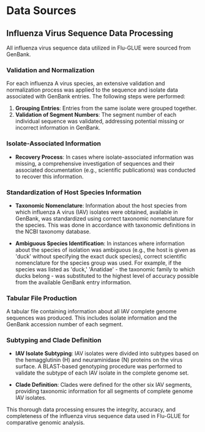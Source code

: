 # Data Sources

## Influenza Virus Sequence Data Processing

All influenza virus sequence data utilized in Flu-GLUE were sourced from GenBank.

### Validation and Normalization

For each influenza A virus species, an extensive validation and normalization process was applied to the sequence and isolate data associated with GenBank entries. The following steps were performed:

1. **Grouping Entries**: Entries from the same isolate were grouped together.
2. **Validation of Segment Numbers**: The segment number of each individual sequence was validated, addressing potential missing or incorrect information in GenBank.

### Isolate-Associated Information

- **Recovery Process**: In cases where isolate-associated information was missing, a comprehensive investigation of sequences and their associated documentation (e.g., scientific publications) was conducted to recover this information.

### Standardization of Host Species Information

- **Taxonomic Nomenclature**: Information about the host species from which influenza A virus (IAV) isolates were obtained, available in GenBank, was standardized using correct taxonomic nomenclature for the species. This was done in accordance with taxonomic definitions in the NCBI taxonomy database.

- **Ambiguous Species Identification**: In instances where information about the species of isolation was ambiguous (e.g., the host is given as 'duck' without specifying the exact duck species), correct scientific nomenclature for the species group was used. For example, if the species was listed as 'duck,' 'Anatidae' - the taxonomic family to which ducks belong - was substituted to the highest level of accuracy possible from the available GenBank entry information.

### Tabular File Production

A tabular file containing information about all IAV complete genome sequences was produced. This includes isolate information and the GenBank accession number of each segment.

### Subtyping and Clade Definition

- **IAV Isolate Subtyping**: IAV isolates were divided into subtypes based on the hemagglutinin (H) and neuraminidase (N) proteins on the virus surface. A BLAST-based genotyping procedure was performed to validate the subtype of each IAV isolate in the complete genome set.

- **Clade Definition**: Clades were defined for the other six IAV segments, providing taxonomic information for all segments of complete genome IAV isolates.

This thorough data processing ensures the integrity, accuracy, and completeness of the influenza virus sequence data used in Flu-GLUE for comparative genomic analysis.

